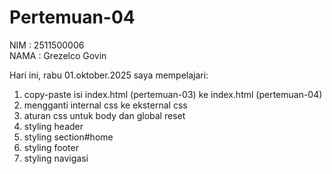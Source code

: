 # Pertemuan-04

NIM : 2511500006<br>
NAMA : Grezelco Govin<br>

Hari ini, rabu 01.oktober.2025 saya mempelajari:
<ol>
    <li>copy-paste isi index.html (pertemuan-03) ke index.html (pertemuan-04)</li>
    <li>mengganti internal css ke eksternal css</li>
    <li>aturan css untuk body dan global reset</li>
    <li>styling header</li>
    <li>styling section#home</li>
    <li>styling footer</li>
     <li>styling navigasi</li>
</ol>
